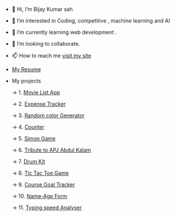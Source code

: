 - 👋 Hi, I’m Bijay Kumar sah
- 👀 I’m interested in Coding, competitive , machine learning and AI 
- 🌱 I’m currently learning web development .
- 💞️ I’m looking to collaborate.
- 📫 How to reach me [visit my site](https://vijayitsover9000.github.io/Vijayitsover9000/)
- [My Resume](https://drive.google.com/file/d/1iIE95a2rB8AnF7uWOsFSujjelbR9ZxVc/view?usp=share_link) 
- My projects

  -> 1. [Movie List App](https://vijayitsover9000.github.io/movielogs/)

  -> 2. [Expense Tracker](https://vijayitsover9000.github.io/expense-tracker/)
  
  -> 3. [Random color Generator](https://vijayitsover9000.github.io/color-picker/)
  
  -> 4. [Counter](https://vijayitsover9000.github.io/counter/) 
  
  -> 5. [Simon Game](https://vijayitsover9000.github.io/Simon-game/)
  
  -> 6. [Tribute to APJ Abdul Kalam](https://vijayitsover9000.github.io/Tribute/)
  
  -> 7. [Drum Kit](https://vijayitsover9000.github.io/Drumkit/)
  
  -> 8. [Tic Tac Toe Game](https://vijayitsover9000.github.io/tictactoe/)
   
  -> 9. [Course Goal Tracker](https://vijayitsover9000.github.io/course-goal-manager/)
  
  -> 10. [Name-Age Form](https://vijayitsover9000.github.io/name-age-form/)
  
  -> 11. [Typing speed Analyser](https://vijayitsover9000.github.io/Typing-speed-analyser/)

<!---
Vijayisover9000/Vijayisover9000 is a ✨ special ✨ repository because its `README.md` (this file) appears on your GitHub profile.
You can click the Preview link to take a look at your changes.
--->
